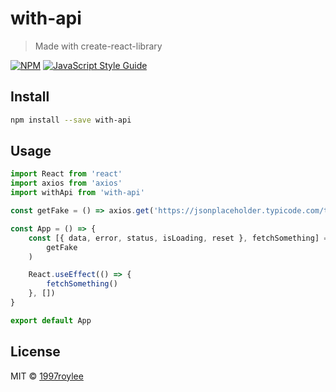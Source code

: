 # with-api

> Made with create-react-library

[![NPM](https://img.shields.io/npm/v/with-api.svg)](https://www.npmjs.com/package/with-api) [![JavaScript Style Guide](https://img.shields.io/badge/code_style-standard-brightgreen.svg)](https://standardjs.com)

## Install

```bash
npm install --save with-api
```

## Usage

```jsx
import React from 'react'
import axios from 'axios'
import withApi from 'with-api'

const getFake = () => axios.get('https://jsonplaceholder.typicode.com/todos/1');

const App = () => {
    const [{ data, error, status, isLoading, reset }, fetchSomething] = withApi(
        getFake
    )

    React.useEffect(() => {
        fetchSomething()
    }, [])
}

export default App
```

## License

MIT © [1997roylee](https://github.com/1997roylee)
